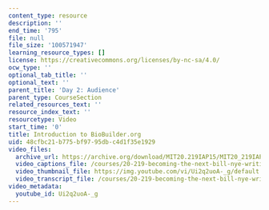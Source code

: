 ```yaml
---
content_type: resource
description: ''
end_time: '795'
file: null
file_size: '100571947'
learning_resource_types: []
license: https://creativecommons.org/licenses/by-nc-sa/4.0/
ocw_type: ''
optional_tab_title: ''
optional_text: ''
parent_title: 'Day 2: Audience'
parent_type: CourseSection
related_resources_text: ''
resource_index_text: ''
resourcetype: Video
start_time: '0'
title: Introduction to BioBuilder.org
uid: 48cfbc21-b775-bf97-95db-c4d1f35e1929
video_files:
  archive_url: https://archive.org/download/MIT20.219IAP15/MIT20_219IAP15_D02P2_300k.mp4
  video_captions_file: /courses/20-219-becoming-the-next-bill-nye-writing-and-hosting-the-educational-show-january-iap-2015/50dbce0a33a15776ad8cf58a950b9ad2_Ui2q2uoA-_g.vtt
  video_thumbnail_file: https://img.youtube.com/vi/Ui2q2uoA-_g/default.jpg
  video_transcript_file: /courses/20-219-becoming-the-next-bill-nye-writing-and-hosting-the-educational-show-january-iap-2015/9bfe5f670f7e016d095c50eb658c2e17_Ui2q2uoA-_g.pdf
video_metadata:
  youtube_id: Ui2q2uoA-_g
---
```

